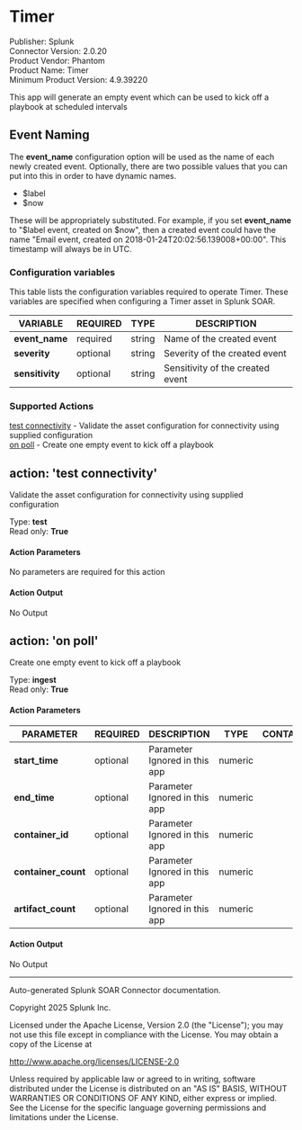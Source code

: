 # Timer

Publisher: Splunk \
Connector Version: 2.0.20 \
Product Vendor: Phantom \
Product Name: Timer \
Minimum Product Version: 4.9.39220

This app will generate an empty event which can be used to kick off a playbook at scheduled intervals

## Event Naming

The **event_name** configuration option will be used as the name of each newly created event.
Optionally, there are two possible values that you can put into this in order to have dynamic names.

- $label
- $now

These will be appropriately substituted. For example, if you set **event_name** to "$label event,
created on $now", then a created event could have the name "Email event, created on
2018-01-24T20:02:56.139008+00:00". This timestamp will always be in UTC.

### Configuration variables

This table lists the configuration variables required to operate Timer. These variables are specified when configuring a Timer asset in Splunk SOAR.

VARIABLE | REQUIRED | TYPE | DESCRIPTION
-------- | -------- | ---- | -----------
**event_name** | required | string | Name of the created event |
**severity** | optional | string | Severity of the created event |
**sensitivity** | optional | string | Sensitivity of the created event |

### Supported Actions

[test connectivity](#action-test-connectivity) - Validate the asset configuration for connectivity using supplied configuration \
[on poll](#action-on-poll) - Create one empty event to kick off a playbook

## action: 'test connectivity'

Validate the asset configuration for connectivity using supplied configuration

Type: **test** \
Read only: **True**

#### Action Parameters

No parameters are required for this action

#### Action Output

No Output

## action: 'on poll'

Create one empty event to kick off a playbook

Type: **ingest** \
Read only: **True**

#### Action Parameters

PARAMETER | REQUIRED | DESCRIPTION | TYPE | CONTAINS
--------- | -------- | ----------- | ---- | --------
**start_time** | optional | Parameter Ignored in this app | numeric | |
**end_time** | optional | Parameter Ignored in this app | numeric | |
**container_id** | optional | Parameter Ignored in this app | numeric | |
**container_count** | optional | Parameter Ignored in this app | numeric | |
**artifact_count** | optional | Parameter Ignored in this app | numeric | |

#### Action Output

No Output

______________________________________________________________________

Auto-generated Splunk SOAR Connector documentation.

Copyright 2025 Splunk Inc.

Licensed under the Apache License, Version 2.0 (the "License");
you may not use this file except in compliance with the License.
You may obtain a copy of the License at

http://www.apache.org/licenses/LICENSE-2.0

Unless required by applicable law or agreed to in writing,
software distributed under the License is distributed on an "AS IS" BASIS,
WITHOUT WARRANTIES OR CONDITIONS OF ANY KIND, either express or implied.
See the License for the specific language governing permissions and limitations under the License.

